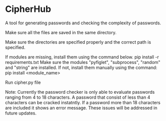 # CipherHub
A tool for generating passwords and checking the complexity of passwords.

Make sure all the files are saved in the same directory.

Make sure the directories are specified properly and the correct path is specified.

If modules are missing, install them using the command below.
pip install -r requirements.txt
Make sure the modules "pyfiglet", "subprocess", "random" and "string" are installed. If not, install them manually using the command:
pip install <module_name>

Run cipher.py file

Note: Currently the password checker is only able to evaluate passwords ranging from 4 to 18 characters. A password that consist of less than 4 characters can be cracked instatntly. If a password more than 18 characters are included it shows an error message. These issues will be addressed in future updates. 
